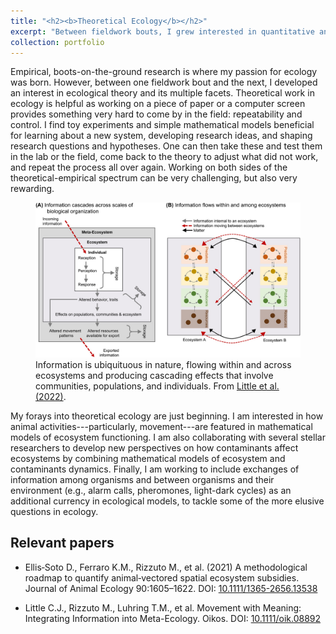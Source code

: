 ```yaml
---
title: "<h2><b>Theoretical Ecology</b></h2>"
excerpt: "Between fieldwork bouts, I grew interested in quantitative and theoretical ecology. I use mathematical models and literature data to build general frameworks that help interpret and integrate empirical insights. <img src='../images/Little_etal_2022_Fig1.pdf'/>"
collection: portfolio
---
```


Empirical, boots-on-the-ground research is where my passion for ecology was born. However, between one fieldwork bout and the next, I developed an interest in ecological theory and its multiple facets. Theoretical work in ecology is helpful as working on a piece of paper or a computer screen provides something very hard to come by in the field: repeatability and control. I find toy experiments and simple mathematical models beneficial for learning about a new system, developing research ideas, and shaping research questions and hypotheses. One can then take these and test them in the lab or the field, come back to the theory to adjust what did not work, and repeat the process all over again. Working on both sides of the theoretical-empirical spectrum can be very challenging, but also very rewarding.

<figure>
<img src='/images/MetaEcoInfo_Fig1.jpg'>
<figcaption>Information is ubiquituous in nature, flowing within and across ecosystems and producing cascading effects that involve communities, populations, and individuals. From <a href='https://onlinelibrary.wiley.com/share/author/EIUEDRPH8WUVSINFWT7Q?target=10.1111/oik.08892'>Little et al. (2022)</a>.</figcaption>
</figure>

My forays into theoretical ecology are just beginning. I am interested in how animal activities---particularly, movement---are featured in mathematical models of ecosystem functioning. I am also collaborating with several stellar researchers to develop new perspectives on how contaminants affect ecosystems by combining mathematical models of ecosystem and contaminants dynamics. Finally, I am working to include exchanges of information among organisms and between organisms and their environment (e.g., alarm calls, pheromones, light-dark cycles) as an additional currency in ecological models, to tackle some of the more elusive questions in ecology.

## Relevant papers

- Ellis‐Soto D., Ferraro K.M., Rizzuto M., et al. (2021) A methodological roadmap to quantify animal‐vectored spatial ecosystem subsidies. Journal of Animal Ecology 90:1605–1622. DOI: [10.1111/1365-2656.13538](https://doi.org/10.1111/1365-2656.13538)

- Little C.J., Rizzuto M., Luhring T.M., et al. Movement with Meaning: Integrating Information into Meta-Ecology. Oikos. DOI: [10.1111/oik.08892](https://onlinelibrary.wiley.com/share/author/EIUEDRPH8WUVSINFWT7Q?target=10.1111/oik.08892)
